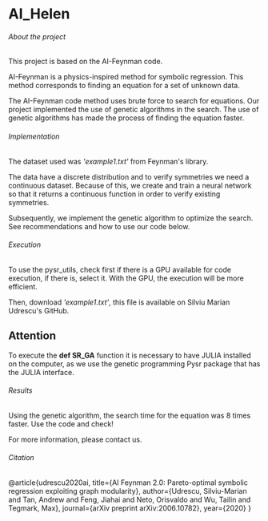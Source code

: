 # AI_Helen

###### About the project

This project is based on the AI-Feynman code.

AI-Feynman is a physics-inspired method for symbolic regression. This method corresponds to finding an equation for a set of unknown data.

The AI-Feynman code method uses brute force to search for equations. Our project implemented the use of genetic algorithms in the search. 
The use of genetic algorithms has made the process of finding the equation faster.

###### Implementation

The dataset used was *'example1.txt'* from Feynman's library.

The data have a discrete distribution and to verify symmetries we need a continuous dataset. Because of this, we create and train a neural network so that it returns a continuous function in order to verify existing symmetries.

Subsequently, we implement the genetic algorithm to optimize the search. See recommendations and how to use our code below.

###### Execution

To use the pysr_utils, check first if there is a GPU available for code execution, if there is, select it. With the GPU, the execution will be more efficient.

Then, download *'example1.txt'*, this file is available on Silviu Marian Udrescu's GitHub.

## Attention 

To execute the **def SR_GA** function it is necessary to have JULIA installed on the computer, as we use the genetic programming Pysr package that has the JULIA interface.

###### Results

Using the genetic algorithm, the search time for the equation was 8 times faster. Use the code and check!

For more information, please contact us.

###### Citation
@article{udrescu2020ai,
  title={AI Feynman 2.0: Pareto-optimal symbolic regression exploiting graph modularity},
  author={Udrescu, Silviu-Marian and Tan, Andrew and Feng, Jiahai and Neto, Orisvaldo and Wu, Tailin and Tegmark, Max},
  journal={arXiv preprint arXiv:2006.10782},
  year={2020}
}
